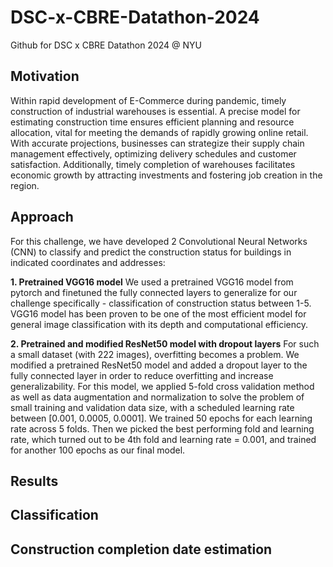 # DSC-x-CBRE-Datathon-2024
Github for DSC x CBRE Datathon 2024 @ NYU

## Motivation
Within rapid development of E-Commerce during pandemic, timely construction of industrial warehouses is essential. 
A precise model for estimating construction time ensures efficient planning and resource allocation, vital for meeting the demands of rapidly growing online retail. 
With accurate projections, businesses can strategize their supply chain management effectively, optimizing delivery schedules and customer satisfaction. 
Additionally, timely completion of warehouses facilitates economic growth by attracting investments and fostering job creation in the region.

## Approach

For this challenge, we have developed 2 Convolutional Neural Networks (CNN) to classify and predict the construction status for buildings in indicated coordinates and addresses:

**1. Pretrained VGG16 model**
We used a pretrained VGG16 model from pytorch and finetuned the fully connected layers to generalize for our challenge specifically - classification of construction status between 1-5. VGG16 model has been proven to be one of the most efficient model for general image classification with its depth and computational efficiency.

**2. Pretrained and modified ResNet50 model with dropout layers**
For such a small dataset (with 222 images), overfitting becomes a problem. We modified a pretrained ResNet50 model and added a dropout layer to the fully connected layer in order to reduce overfitting and increase generalizability. 
For this model, we applied 5-fold cross validation method as well as data augmentation and normalization to solve the problem of small training and validation data size, with a scheduled learning rate between [0.001, 0.0005, 0.0001]. We trained 50 epochs for each learning rate across 5 folds. Then we picked the best performing fold and learning rate, which turned out to be 4th fold and learning rate = 0.001, and trained for another 100 epochs as our final model.


## Results


## Classification


## Construction completion date estimation
